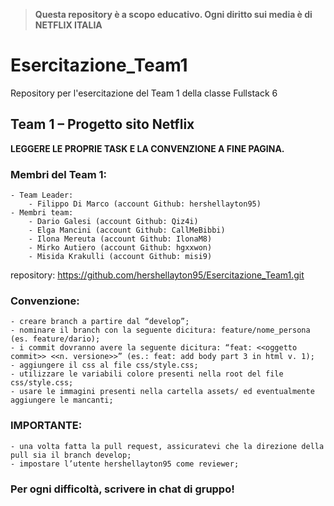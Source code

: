 > **Questa repository è a scopo educativo. Ogni diritto sui media è di NETFLIX ITALIA**

# Esercitazione_Team1
Repository per l'esercitazione del Team 1 della classe Fullstack 6

## Team 1 – Progetto sito Netflix

**LEGGERE LE PROPRIE TASK E LA CONVENZIONE A FINE PAGINA.**

### Membri del Team 1:
    - Team Leader:
        - Filippo Di Marco (account Github: hershellayton95)
    - Membri team:
        - Dario Galesi (account Github: Qiz4i) 
        - Elga Mancini (account Github: CallMeBibbi) 
        - Ilona Mereuta (account Github: IlonaM8) 
        - Mirko Autiero (account Github: hgxxwon) 
        - Misida Krakulli (account Github: misi9)

repository: https://github.com/hershellayton95/Esercitazione_Team1.git

### Convenzione:
    - creare branch a partire dal “develop”;
    - nominare il branch con la seguente dicitura: feature/nome_persona (es. feature/dario);
    - i commit dovranno avere la seguente dicitura: “feat: <<oggetto commit>> <<n. versione>>” (es.: feat: add body part 3 in html v. 1);
    - aggiungere il css al file css/style.css;
    - utilizzare le variabili colore presenti nella root del file css/style.css;
    - usare le immagini presenti nella cartella assets/ ed eventualmente aggiungere le mancanti;

### IMPORTANTE:
    - una volta fatta la pull request, assicuratevi che la direzione della pull sia il branch develop;
    - impostare l’utente hershellayton95 come reviewer;


### Per ogni difficoltà, scrivere in chat di gruppo!
